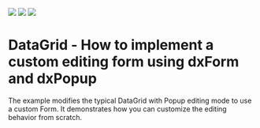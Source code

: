 <!-- default badges list -->
![](https://img.shields.io/endpoint?url=https://codecentral.devexpress.com/api/v1/VersionRange/263296064/20.1.3%2B)
[![](https://img.shields.io/badge/Open_in_DevExpress_Support_Center-FF7200?style=flat-square&logo=DevExpress&logoColor=white)](https://supportcenter.devexpress.com/ticket/details/T888862)
[![](https://img.shields.io/badge/📖_How_to_use_DevExpress_Examples-e9f6fc?style=flat-square)](https://docs.devexpress.com/GeneralInformation/403183)
<!-- default badges end -->
# DataGrid - How to implement a custom editing form using dxForm and dxPopup

The example modifies the typical DataGrid with Popup editing mode to use a custom Form. It demonstrates how you can customize the editing behavior from scratch.
